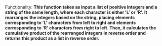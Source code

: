 Functionality: **This function takes as input a list of positive integers and a string of the same length, where each character is either 'L' or 'R'. It rearranges the integers based on the string, placing elements corresponding to 'L' characters from left to right and elements corresponding to 'R' characters from right to left. Then, it calculates the cumulative product of the rearranged integers in reverse order and returns this product as a list in reverse order.**